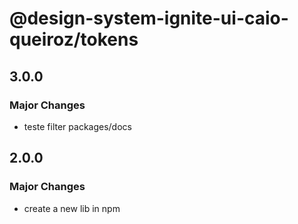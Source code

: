 # @design-system-ignite-ui-caio-queiroz/tokens

## 3.0.0

### Major Changes

- teste filter packages/docs

## 2.0.0

### Major Changes

- create a new lib in npm
